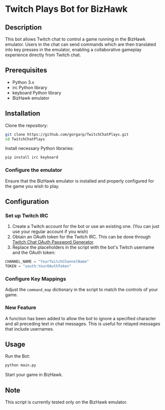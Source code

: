 
# Twitch Plays Bot for BizHawk

## Description

This bot allows Twitch chat to control a game running in the BizHawk emulator. Users in the chat can send commands which are then translated into key presses in the emulator, enabling a collaborative gameplay experience directly from Twitch chat.

## Prerequisites

- Python 3.x
- irc Python library
- keyboard Python library
- BizHawk emulator

## Installation

Clone the repository:

```sh
git clone https://github.com/gorgarp/TwitchChatPlays.git
cd TwitchChatPlays
```

Install necessary Python libraries:

```sh
pip install irc keyboard
```

### Configure the emulator

Ensure that the BizHawk emulator is installed and properly configured for the game you wish to play.

## Configuration

### Set up Twitch IRC

1. Create a Twitch account for the bot or use an existing one. (You can just use your regular account if you wish)
2. Obtain an OAuth token for the Twitch IRC. This can be done through [Twitch Chat OAuth Password Generator](https://twitchapps.com/tmi/).
3. Replace the placeholders in the script with the bot's Twitch username and the OAuth token:

```python
CHANNEL_NAME = "YourTwitchChannelName"
TOKEN = "oauth:YourOAuthToken"
```

### Configure Key Mappings

Adjust the `command_map` dictionary in the script to match the controls of your game.

### New Feature

A function has been added to allow the bot to ignore a specified character and all preceding text in chat messages. This is useful for relayed messages that include usernames.

## Usage

Run the Bot:

```sh
python main.py
```

Start your game in BizHawk.

## Note

This script is currently tested only on the BizHawk emulator.

